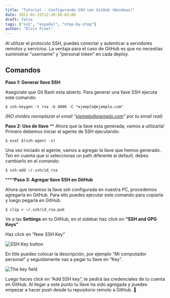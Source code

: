 ```yaml
---
title: "Tutorial - Configurando SSH con GitHub (Windows)"
date: 2021-01-15T12:20:50-03:00
draft: false
tags: ["ssh", "español", "step-by-step"]
author: "Elvis Finol"
---
```


Al utilizar el protocolo SSH, puedes conectar y autenticar a servidores remotos y servicios. La ventaja para el caso de GitHub es que no necesitas suministrar “username” y “personal token” en cada deploy.

## Comandos

**Paso 1: Generar llave SSH**

Asegúrate que Git Bash esta abierto. Para generar una llave SSH ejecuta este comando:

`$ ssh-keygen -t rsa -b 4096 -C "ejemplo@ejemplo.com"` 

*(NO olvides reemplazar el email “ejemplo@ejemplo.com” por tu email real)*

**Paso 2: Uso de llave**
**
Ahora que la llave esta generada, vamos a utilizarla! Primero debemos iniciar el agente de SSH ejecutando:

`$ eval $(ssh-agent -s)`

Una vez iniciado el agente, vamos a agregar la llave que hemos generado. Ten en cuenta que si seleccionas un path diferente al default, debes cambiarlo en el comando:

`$ ssh-add ~/.ssh/id_rsa`

******Paso 3: Agregar llave SSH en GitHub**

Ahora que tenemos la llave ssh configurada en nuestra PC, procedemos agregarla en GitHub. Para ello puedes ejecutar este comando para copiarla y luego pegarla en GitHub.

`$ clip < ~/.ssh/id_rsa.pub`

Ve a las **Settings** en tu GitHub, en el sidebar haz click en **“SSH and GPG Keys”**

Haz click en “New SSH Key”

![SSH Key button](https://docs.github.com/assets/images/help/settings/ssh-add-ssh-key.png)


En title puedes colocar la descripción, por ejemplo “Mi computador personal” y seguidamente vas a pegar tu llave en “Key”.

![The key field](https://docs.github.com/assets/images/help/settings/ssh-key-paste.png)


 Luego haces click en “Add SSH key”, te pedirá las credenciales de tu cuenta en GitHub. Al llegar a este punto tu llave ha sido agregada y puedes empezar a hacer push desde tu repositorio remoto a GitHub. 🙂 
